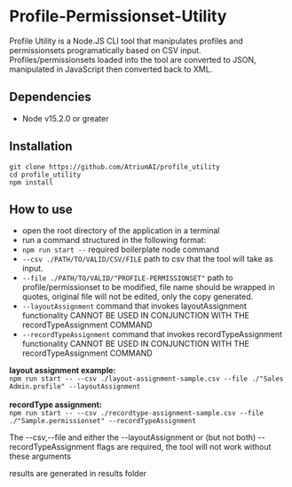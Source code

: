 # Profile-Permissionset-Utility
Profile Utility is a Node.JS CLI tool that manipulates profiles and permissionsets programatically based on CSV input. Profiles/permissionsets loaded into the tool are converted to JSON, manipulated in JavaScript then converted back to XML. 

## Dependencies
* Node v15.2.0 or greater

## Installation
`git clone https://github.com/AtriumAI/profile_utility`  
`cd profile_utility`  
`npm install`  

## How to use

* open the root directory of the application in a terminal
* run a command structured in the following format:  
* `npm run start --` required boilerplate node command<br>
* `--csv ./PATH/TO/VALID/CSV/FILE` path to csv that the tool will take as input.<br>
* `--file ./PATH/TO/VALID/"PROFILE-PERMISSIONSET"` path to profile/permissionset to be modified, file name should be wrapped in quotes, original file will not be edited, only the copy generated.<br>
* `--layoutAssignment` command that invokes layoutAssignment functionality CANNOT BE USED IN CONJUNCTION WITH THE recordTypeAssignment COMMAND<br>
* `--recordTypeAssignment` command that invokes recordTypeAssignment functionality CANNOT BE USED IN CONJUNCTION WITH THE recordTypeAssignment COMMAND<br>

**layout assignment example:**<br>
`npm run start -- --csv ./layout-assignment-sample.csv --file ./"Sales Admin.profile" --layoutAssignment`<br><br>
**recordType assignment:**<br>
`npm run start -- --csv ./recordtype-assignment-sample.csv --file ./"Sample.permissionset" --recordTypeAssignment`


The --csv,--file and either the --layoutAssignment or (but not both) --recordTypeAssignment flags are required, the tool will not work without these arguments

results are generated in results folder
